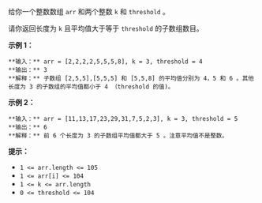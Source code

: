 给你一个整数数组 `arr` 和两个整数 `k` 和 `threshold` 。

请你返回长度为 `k` 且平均值大于等于 `threshold` 的子数组数目。



**示例 1：**

    
    
    **输入：** arr = [2,2,2,2,5,5,5,8], k = 3, threshold = 4
    **输出：** 3
    **解释：** 子数组 [2,5,5],[5,5,5] 和 [5,5,8] 的平均值分别为 4，5 和 6 。其他长度为 3 的子数组的平均值都小于 4 （threshold 的值)。
    

**示例 2：**

    
    
    **输入：** arr = [11,13,17,23,29,31,7,5,2,3], k = 3, threshold = 5
    **输出：** 6
    **解释：** 前 6 个长度为 3 的子数组平均值都大于 5 。注意平均值不是整数。
    



**提示：**

  * `1 <= arr.length <= 105`
  * `1 <= arr[i] <= 104`
  * `1 <= k <= arr.length`
  * `0 <= threshold <= 104`

